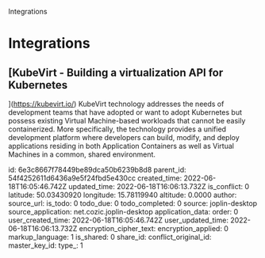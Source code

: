 Integrations

# Integrations

## [KubeVirt - Building a virtualization API for Kubernetes
](https://kubevirt.io/)
KubeVirt technology addresses the needs of development teams that have adopted or want to adopt Kubernetes but possess existing Virtual Machine-based workloads that cannot be easily containerized. More specifically, the technology provides a unified development platform where developers can build, modify, and deploy applications residing in both Application Containers as well as Virtual Machines in a common, shared environment.


id: 6e3c8667f78449be89dca50b6239b8d8
parent_id: 54f4252611d6436a9e5f24fbd5e430cc
created_time: 2022-06-18T16:05:46.742Z
updated_time: 2022-06-18T16:06:13.732Z
is_conflict: 0
latitude: 50.03430920
longitude: 15.78119940
altitude: 0.0000
author: 
source_url: 
is_todo: 0
todo_due: 0
todo_completed: 0
source: joplin-desktop
source_application: net.cozic.joplin-desktop
application_data: 
order: 0
user_created_time: 2022-06-18T16:05:46.742Z
user_updated_time: 2022-06-18T16:06:13.732Z
encryption_cipher_text: 
encryption_applied: 0
markup_language: 1
is_shared: 0
share_id: 
conflict_original_id: 
master_key_id: 
type_: 1
